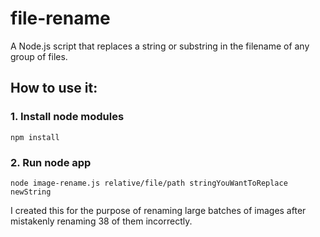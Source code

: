 # file-rename
A Node.js script that replaces a string or substring in the filename of any group of files.



## How to use it:

### 1. Install node modules
`npm install`

### 2. Run node app

`node image-rename.js relative/file/path stringYouWantToReplace newString`


I created this for the purpose of renaming large batches of images after mistakenly renaming 38 of them incorrectly.  
